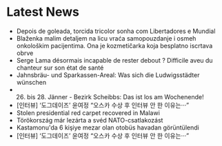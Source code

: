 # Latest News
-  Depois de goleada, torcida tricolor sonha com Libertadores e Mundial
-  Blaženka malim detaljem na licu vraća samopouzdanje i osmeh onkološkim pacijentima. Ona je kozmetičarka koja besplatno iscrtava obrve
-  Serge Lama désormais incapable de rester debout ? Difficile aveu du chanteur sur son état de santé
-  Jahnsbräu- und Sparkassen-Areal: Was sich die Ludwigsstädter wünschen
-  26. bis 28. Jänner - Bezirk Scheibbs: Das ist los am Wochenende!
-  [인터뷰] ‘도그데이즈’ 윤여정 “오스카 수상 후 인터뷰 안 한 이유는···”
-  Stolen presidential red carpet recovered in Malawi
-  Törökország már lezárta a svéd NATO-csatlakozást
-  Kastamonu'da 6 kişiye mezar olan otobüs havadan görüntülendi
-  [인터뷰] ‘도그데이즈’ 윤여정 “오스카 수상 후 인터뷰 안 한 이유는···”
